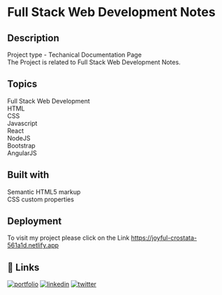 
# Full Stack Web Development Notes
## Description
Project type - Techanical Documentation Page \
The Project is related to Full Stack Web Development Notes.
## Topics

Full Stack Web Development\
HTML\
CSS\
Javascript\
React\
NodeJS\
Bootstrap\
AngularJS

## Built with
Semantic HTML5 markup\
CSS custom properties


## Deployment
To visit my project please click on the Link
https://joyful-crostata-561a1d.netlify.app



## 🔗 Links
[![portfolio](https://img.shields.io/badge/my_portfolio-000?style=for-the-badge&logo=ko-fi&logoColor=white)](https://github.com/ShyamHarode)
[![linkedin](https://img.shields.io/badge/linkedin-0A66C2?style=for-the-badge&logo=linkedin&logoColor=white)](https://linkedin.com/in/shyamharode)
[![twitter](https://img.shields.io/badge/twitter-1DA1F2?style=for-the-badge&logo=twitter&logoColor=white)](https://twitter.com/ShyamHarode5)

